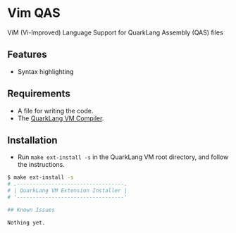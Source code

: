 # Vim QAS

ViM (Vi-Improved) Language Support for QuarkLang Assembly (QAS) files

## Features

- Syntax highlighting
<!-- - Code completion -->
<!-- - Linter -->
<!-- - Easy Compilation/Execution -->

## Requirements

- A file for writing the code.
- The [QuarkLang VM Compiler](https://github.com/Sid110307/quarklang-vm).

## Installation

- Run `make ext-install -s` in the QuarkLang VM root directory, and follow the instructions.

```sh
$ make ext-install -s
# .----------------------------------.
# | QuarkLang VM Extension Installer |
# '----------------------------------'

## Known Issues

Nothing yet.
